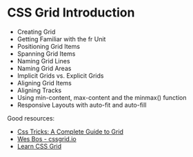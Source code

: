 # CSS Grid Introduction

- Creating Grid
- Getting Familiar with the fr Unit
- Positioning Grid Items
- Spanning Grid Items
- Naming Grid Lines
- Naming Grid Areas
- Implicit Grids vs. Explicit Grids
- Aligning Grid Items
- Aligning Tracks
- Using min-content, max-content and the minmax() function
- Responsive Layouts with auto-fit and auto-fill

Good resources:

- [Css Tricks: A Complete Guide to Grid ](https://css-tricks.com/snippets/css/complete-guide-grid/)
- [Wes Bos - cssgrid.io](https://cssgrid.io/)
- [Learn CSS Grid](https://learncssgrid.com/)
